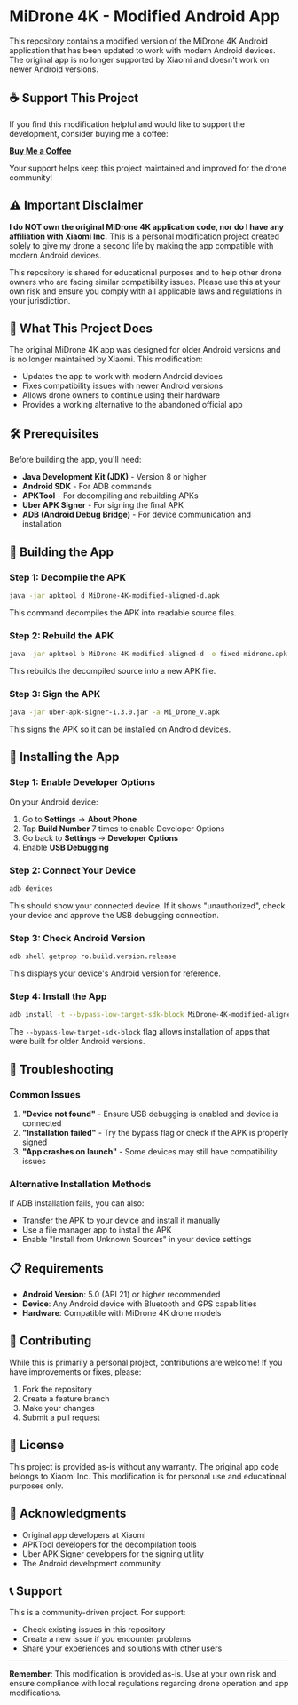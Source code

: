 # MiDrone 4K - Modified Android App

This repository contains a modified version of the MiDrone 4K Android application that has been updated to work with modern Android devices. The original app is no longer supported by Xiaomi and doesn't work on newer Android versions.

## ☕ Support This Project

If you find this modification helpful and would like to support the development, consider buying me a coffee:

**[Buy Me a Coffee](https://buymeacoffee.com/soad666pn)**

Your support helps keep this project maintained and improved for the drone community!

## ⚠️ Important Disclaimer

**I do NOT own the original MiDrone 4K application code, nor do I have any affiliation with Xiaomi Inc.** This is a personal modification project created solely to give my drone a second life by making the app compatible with modern Android devices.

This repository is shared for educational purposes and to help other drone owners who are facing similar compatibility issues. Please use this at your own risk and ensure you comply with all applicable laws and regulations in your jurisdiction.

## 🚁 What This Project Does

The original MiDrone 4K app was designed for older Android versions and is no longer maintained by Xiaomi. This modification:

- Updates the app to work with modern Android devices
- Fixes compatibility issues with newer Android versions
- Allows drone owners to continue using their hardware
- Provides a working alternative to the abandoned official app

## 🛠️ Prerequisites

Before building the app, you'll need:

- **Java Development Kit (JDK)** - Version 8 or higher
- **Android SDK** - For ADB commands
- **APKTool** - For decompiling and rebuilding APKs
- **Uber APK Signer** - For signing the final APK
- **ADB (Android Debug Bridge)** - For device communication and installation

## 📱 Building the App

### Step 1: Decompile the APK

```bash
java -jar apktool d MiDrone-4K-modified-aligned-d.apk
```

This command decompiles the APK into readable source files.

### Step 2: Rebuild the APK

```bash
java -jar apktool b MiDrone-4K-modified-aligned-d -o fixed-midrone.apk
```

This rebuilds the decompiled source into a new APK file.

### Step 3: Sign the APK

```bash
java -jar uber-apk-signer-1.3.0.jar -a Mi_Drone_V.apk
```

This signs the APK so it can be installed on Android devices.

## 📲 Installing the App

### Step 1: Enable Developer Options

On your Android device:
1. Go to **Settings** → **About Phone**
2. Tap **Build Number** 7 times to enable Developer Options
3. Go back to **Settings** → **Developer Options**
4. Enable **USB Debugging**

### Step 2: Connect Your Device

```bash
adb devices
```

This should show your connected device. If it shows "unauthorized", check your device and approve the USB debugging connection.

### Step 3: Check Android Version

```bash
adb shell getprop ro.build.version.release
```

This displays your device's Android version for reference.

### Step 4: Install the App

```bash
adb install -t --bypass-low-target-sdk-block MiDrone-4K-modified-aligned-debugSigned.apk
```

The `--bypass-low-target-sdk-block` flag allows installation of apps that were built for older Android versions.

## 🔧 Troubleshooting

### Common Issues

1. **"Device not found"** - Ensure USB debugging is enabled and device is connected
2. **"Installation failed"** - Try the bypass flag or check if the APK is properly signed
3. **"App crashes on launch"** - Some devices may still have compatibility issues

### Alternative Installation Methods

If ADB installation fails, you can also:
- Transfer the APK to your device and install it manually
- Use a file manager app to install the APK
- Enable "Install from Unknown Sources" in your device settings

## 📋 Requirements

- **Android Version**: 5.0 (API 21) or higher recommended
- **Device**: Any Android device with Bluetooth and GPS capabilities
- **Hardware**: Compatible with MiDrone 4K drone models

## 🤝 Contributing

While this is primarily a personal project, contributions are welcome! If you have improvements or fixes, please:

1. Fork the repository
2. Create a feature branch
3. Make your changes
4. Submit a pull request

## 📄 License

This project is provided as-is without any warranty. The original app code belongs to Xiaomi Inc. This modification is for personal use and educational purposes only.

## 🙏 Acknowledgments

- Original app developers at Xiaomi
- APKTool developers for the decompilation tools
- Uber APK Signer developers for the signing utility
- The Android development community

## 📞 Support

This is a community-driven project. For support:
- Check existing issues in this repository
- Create a new issue if you encounter problems
- Share your experiences and solutions with other users

---

**Remember**: This modification is provided as-is. Use at your own risk and ensure compliance with local regulations regarding drone operation and app modifications.
